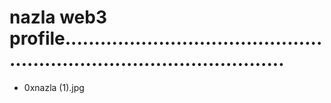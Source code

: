 # nazla web3 profile...........................................................................................
- 0xnazla (1).jpg
